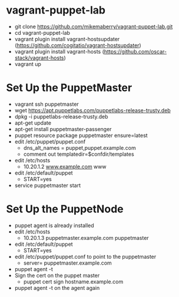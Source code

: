 # vagrant-puppet-lab

* git clone https://github.com/mikemaberry/vagrant-puppet-lab.git
* cd vagrant-puppet-lab
* vagrant plugin install vagrant-hostsupdater (https://github.com/cogitatio/vagrant-hostsupdater) 
* vagrant plugin install vagrant-hosts (https://github.com/oscar-stack/vagrant-hosts)
* vagrant up

# Set Up the PuppetMaster 
* vagrant ssh puppetmaster
* wget https://apt.puppetlabs.com/puppetlabs-release-trusty.deb 
* dpkg -i puppetlabs-release-trusty.deb
* apt-get update
* apt-get install puppetmaster-passenger
* puppet resource package puppetmaster ensure=latest
* edit /etc/puppet/puppet.conf
  - dns_alt_names = puppet,puppet.example.com 
  - comment out templatedir=$confdir/templates
* edit /etc/hosts 
  - 10.20.1.2       www.example.com www
* edit /etc/default/puppet
  - START=yes
* service puppetmaster start

# Set Up the PuppetNode
* puppet agent is already installed 
* edit /etc/hosts 
  - 10.20.1.3       puppetmaster.example.com puppetmaster
* edit /etc/default/puppet
  - START=yes
* edit /etc/puppet/puppet.conf to point to the puppetmaster 
  - server= puppetmaster.example.com 
 * puppet agent -t
 * Sign the cert on the puppet master
   - puppet cert sign hostname.example.com
 * puppet agent -t on the agent again
